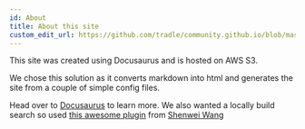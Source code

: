 ```yaml
---
id: About
title: About this site
custom_edit_url: https://github.com/tradle/community.github.io/blob/master/docs/About.md
---
```

This site was created using Docusaurus and is hosted on AWS S3.

We chose this solution as it converts markdown into html and generates the site from a couple of simple config files.

Head over to [Docusaurus](https://v2.docusaurus.io/docs/) to learn more.
We also wanted a locally build search so used [this awesome plugin](https://github.com/easyops-cn/docusaurus-search-local) from [Shenwei Wang](https://github.com/weareoutman)